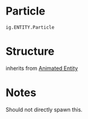 # Particle
`ig.ENTITY.Particle`

# Structure
inherits from [Animated Entity](/entities/animated-entity.md)


# Notes
Should not directly spawn this.